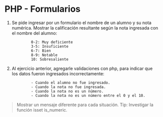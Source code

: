 # PHP - Formularios
1. Se pide ingresar por un formulario el nombre de un alumno y su nota numérica. Mostrar la calificación resultante según la nota ingresada con el nombre del alumno:

```
            0-2: Muy deficiente
            3-5: Insuficiente
            6-7: Bien
            8-9: Notable
            10: Sobresaliente
```

2. Al ejercicio anterior, agregarle validaciones con php, para indicar que los datos fueron ingresados incorrectamente:

```
            - Cuando el alumno no fue ingresado.
            - Cuando la nota no fue ingresada.
            - Cuando la nota no es un número.
            - Cuando la nota no es un número entre el 0 y el 10.
```
> Mostrar un mensaje diferente para cada situación. Tip: Investigar la función isset is_numeric.